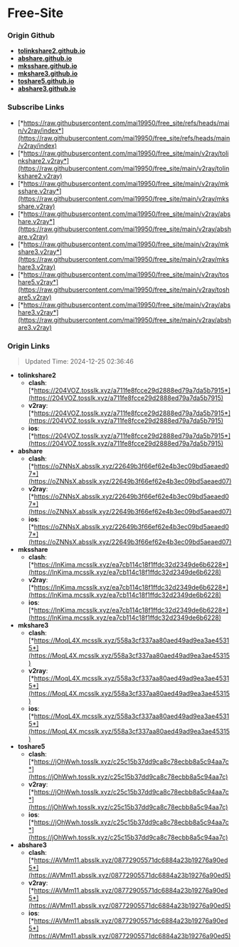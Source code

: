 # Free-Site

### Origin Github

- [**tolinkshare2.github.io**](https://github.com/tolinkshare2/tolinkshare2.github.io)
- [**abshare.github.io**](https://github.com/abshare/abshare.github.io)
- [**mksshare.github.io**](https://github.com/mksshare/mksshare.github.io)
- [**mkshare3.github.io**](https://github.com/mkshare3/mkshare3.github.io)
- [**toshare5.github.io**](https://github.com/toshare5/toshare5.github.io)
- [**abshare3.github.io**](https://github.com/abshare3/abshare3.github.io)

### Subscribe Links

- [*https://raw.githubusercontent.com/mai19950/free_site/refs/heads/main/v2ray/index*](https://raw.githubusercontent.com/mai19950/free_site/refs/heads/main/v2ray/index)
- [*https://raw.githubusercontent.com/mai19950/free_site/main/v2ray/tolinkshare2.v2ray*](https://raw.githubusercontent.com/mai19950/free_site/main/v2ray/tolinkshare2.v2ray)
- [*https://raw.githubusercontent.com/mai19950/free_site/main/v2ray/mksshare.v2ray*](https://raw.githubusercontent.com/mai19950/free_site/main/v2ray/mksshare.v2ray)
- [*https://raw.githubusercontent.com/mai19950/free_site/main/v2ray/abshare.v2ray*](https://raw.githubusercontent.com/mai19950/free_site/main/v2ray/abshare.v2ray)
- [*https://raw.githubusercontent.com/mai19950/free_site/main/v2ray/mkshare3.v2ray*](https://raw.githubusercontent.com/mai19950/free_site/main/v2ray/mkshare3.v2ray)
- [*https://raw.githubusercontent.com/mai19950/free_site/main/v2ray/toshare5.v2ray*](https://raw.githubusercontent.com/mai19950/free_site/main/v2ray/toshare5.v2ray)
- [*https://raw.githubusercontent.com/mai19950/free_site/main/v2ray/abshare3.v2ray*](https://raw.githubusercontent.com/mai19950/free_site/main/v2ray/abshare3.v2ray)

### Origin Links

> Updated Time: 2024-12-25 02:36:46

- **tolinkshare2**
  - **clash**: [*https://204VOZ.tosslk.xyz/a711fe8fcce29d2888ed79a7da5b7915*](https://204VOZ.tosslk.xyz/a711fe8fcce29d2888ed79a7da5b7915)
  - **v2ray**: [*https://204VOZ.tosslk.xyz/a711fe8fcce29d2888ed79a7da5b7915*](https://204VOZ.tosslk.xyz/a711fe8fcce29d2888ed79a7da5b7915)
  - **ios**: [*https://204VOZ.tosslk.xyz/a711fe8fcce29d2888ed79a7da5b7915*](https://204VOZ.tosslk.xyz/a711fe8fcce29d2888ed79a7da5b7915)
- **abshare**
  - **clash**: [*https://oZNNsX.absslk.xyz/22649b3f66ef62e4b3ec09bd5aeaed07*](https://oZNNsX.absslk.xyz/22649b3f66ef62e4b3ec09bd5aeaed07)
  - **v2ray**: [*https://oZNNsX.absslk.xyz/22649b3f66ef62e4b3ec09bd5aeaed07*](https://oZNNsX.absslk.xyz/22649b3f66ef62e4b3ec09bd5aeaed07)
  - **ios**: [*https://oZNNsX.absslk.xyz/22649b3f66ef62e4b3ec09bd5aeaed07*](https://oZNNsX.absslk.xyz/22649b3f66ef62e4b3ec09bd5aeaed07)
- **mksshare**
  - **clash**: [*https://InKima.mcsslk.xyz/ea7cb114c18f1ffdc32d2349de6b6228*](https://InKima.mcsslk.xyz/ea7cb114c18f1ffdc32d2349de6b6228)
  - **v2ray**: [*https://InKima.mcsslk.xyz/ea7cb114c18f1ffdc32d2349de6b6228*](https://InKima.mcsslk.xyz/ea7cb114c18f1ffdc32d2349de6b6228)
  - **ios**: [*https://InKima.mcsslk.xyz/ea7cb114c18f1ffdc32d2349de6b6228*](https://InKima.mcsslk.xyz/ea7cb114c18f1ffdc32d2349de6b6228)
- **mkshare3**
  - **clash**: [*https://MoqL4X.mcsslk.xyz/558a3cf337aa80aed49ad9ea3ae45315*](https://MoqL4X.mcsslk.xyz/558a3cf337aa80aed49ad9ea3ae45315)
  - **v2ray**: [*https://MoqL4X.mcsslk.xyz/558a3cf337aa80aed49ad9ea3ae45315*](https://MoqL4X.mcsslk.xyz/558a3cf337aa80aed49ad9ea3ae45315)
  - **ios**: [*https://MoqL4X.mcsslk.xyz/558a3cf337aa80aed49ad9ea3ae45315*](https://MoqL4X.mcsslk.xyz/558a3cf337aa80aed49ad9ea3ae45315)
- **toshare5**
  - **clash**: [*https://jOhWwh.tosslk.xyz/c25c15b37dd9ca8c78ecbb8a5c94aa7c*](https://jOhWwh.tosslk.xyz/c25c15b37dd9ca8c78ecbb8a5c94aa7c)
  - **v2ray**: [*https://jOhWwh.tosslk.xyz/c25c15b37dd9ca8c78ecbb8a5c94aa7c*](https://jOhWwh.tosslk.xyz/c25c15b37dd9ca8c78ecbb8a5c94aa7c)
  - **ios**: [*https://jOhWwh.tosslk.xyz/c25c15b37dd9ca8c78ecbb8a5c94aa7c*](https://jOhWwh.tosslk.xyz/c25c15b37dd9ca8c78ecbb8a5c94aa7c)
- **abshare3**
  - **clash**: [*https://AVMm11.absslk.xyz/08772905571dc6884a23b19276a90ed5*](https://AVMm11.absslk.xyz/08772905571dc6884a23b19276a90ed5)
  - **v2ray**: [*https://AVMm11.absslk.xyz/08772905571dc6884a23b19276a90ed5*](https://AVMm11.absslk.xyz/08772905571dc6884a23b19276a90ed5)
  - **ios**: [*https://AVMm11.absslk.xyz/08772905571dc6884a23b19276a90ed5*](https://AVMm11.absslk.xyz/08772905571dc6884a23b19276a90ed5)

